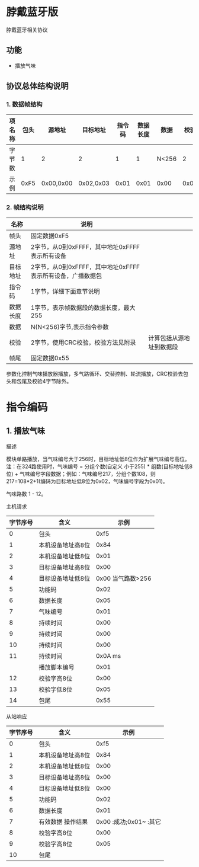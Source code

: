 # 脖戴蓝牙版

脖戴蓝牙相关协议

## 功能

- 播放气味

## 协议总体结构说明

### 1.  数据帧结构

| 项名称 | 包头 | 源地址 | 目标地址 | 指令码 | 数据长度 | 数据 | 校验 | 包尾 |
| --- | --- | --- | --- | --- | --- | --- | --- | --- |
| 字节数 | 1 | 2 | 2 | 1 | 1 | N<256 | 2 | 1 |
| 示例 | 0xF5 | 0x00,0x00 | 0x02,0x03 | 0x01 | 0x01 | 0x00 | 0x07 | 0x55 |

### 2.  帧结构说明

| 名称 | 说明 |  |
| --- | --- | --- |
| 帧头 | 固定数据0xF5 |  |
| 源地址 | 2字节，从0到0xFFFF，其中地址0xFFFF表示所有设备 |  |
| 目标地址 | 2字节，从0到0xFFFF，其中地址0xFFFF表示所有设备，广播数据包 |  |
| 指令码 | 1字节，详细下面章节说明 |  |
| 数据长度 | 1字节，表示帧数据段的数据长度，最大255 |  |
| 数据 | N(N<256)字节,表示指令参数 |  |
| 校验 | 2字节，使用CRC校验，校验方法见附录 | 计算包括从源地址到数据段 |
| 帧尾 | 固定数据0x55 |  |

参数化控制气味播放器播放，多气路循环、交替控制、轮流播放，CRC校验去包头和包尾及校验4字节除外。

# 指令编码

## 1. 播放气味

描述

模块单路播放，当气味编号大于256时，目标地址低8位作为扩展气味编号高位。
注：在324路使用时，气味编号 = 分组个数(自定义 小于255) * 组数(目标地址低8位) + 气味编号字段数据；例如：气味编号217，分组个数108，则217=108*2+1(编码为目标地址低8位为0x02，气味编号字段为0x01)。

气味路数 1 - 12。

主机请求

| 字节序号 | 含义 | 示例 |
| --- | --- | --- |
| 0 | 包头 | 0xf5 |
| 1 | 本机设备地址高8位 | 0x84 |
| 2 | 本机设备地址低8位 | 0x01 |
| 3 | 目标设备地址高8位 | 0x00 |
| 4 | 目标设备地址低8位 | 0x00 当气路数>256 |
| 5 | 功能码 | 0x02 |
| 6 | 数据长度 | 0x05 |
| 7 | 气味编号 | 0x01 |
| 8 | 持续时间 | 0x00 |
| 9 | 持续时间 | 0x00 |
| 10 | 持续时间 | 0x00 |
| 11 | 持续时间 | 0x0A ms |
|  | 播放脚本编号 | 0x01 |
| 12 | 校验字高8位 | 0x00 |
| 13 | 校验字低8位 | 0x05 |
| 14 | 包尾 | 0x55 |

从站响应

| 字节序号 | 含义 | 示例 |
| --- | --- | --- |
| 0 | 包头 | 0xf5 |
| 1 | 本机设备地址高8位 | 0x84 |
| 2 | 本机设备地址低8位 | 0x00 |
| 3 | 目标设备地址高8位 | 0x00 |
| 4 | 目标设备地址低8位 | 0x00 |
| 5 | 功能码 | 0x02 |
| 6 | 数据长度 | 0x01 |
| 7 | 有效数据  操作结果 | 0x00 :成功;0x01~ :其它 |
| 8 | 校验字高8位 | 0x00 |
| 9 | 校验字高8位 | 0x05 |
| 10 | 包尾 |  |
